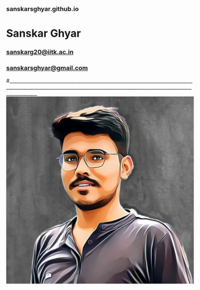 ### sanskarsghyar.github.io
# Sanskar Ghyar
### sanskarg20@iitk.ac.in
### sanskarsghyar@gmail.com
#________________________________________________________________________________________________________________________________________________________________________
![alt text](https://github.com/Sanskarsghyar/sanskarsghyar.github.io/blob/main/sq.jpg?raw=true)

